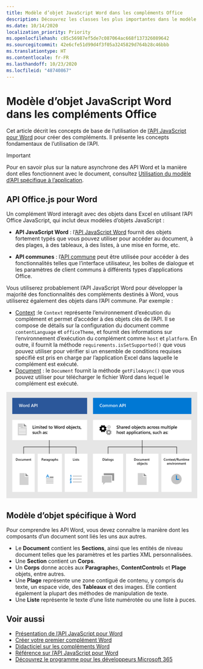 ```yaml
---
title: Modèle d’objet JavaScript Word dans les compléments Office
description: Découvrez les classes les plus importantes dans le modèle objet JavaScript spécifique à Word.
ms.date: 10/14/2020
localization_priority: Priority
ms.openlocfilehash: c85c56987ef5de7c087064ac668f137326089642
ms.sourcegitcommit: 42e6cfe51d99d4f3f05a3245829d764b28c46bbb
ms.translationtype: HT
ms.contentlocale: fr-FR
ms.lasthandoff: 10/23/2020
ms.locfileid: "48740867"
---
```

# <a name="word-javascript-object-model-in-office-add-ins"></a>Modèle d’objet JavaScript Word dans les compléments Office

Cet article décrit les concepts de base de l’utilisation de [l’API JavaScript pour Word](../reference/overview/word-add-ins-reference-overview.md) pour créer des compléments. Il présente les concepts fondamentaux de l’utilisation de l’API.

> [!IMPORTANT]
> Pour en savoir plus sur la nature asynchrone des API Word et la manière dont elles fonctionnent avec le document, consultez [Utilisation du modèle d’API spécifique à l’application](../develop/application-specific-api-model.md).

## <a name="officejs-apis-for-word"></a>API Office.js pour Word

Un complément Word interagit avec des objets dans Excel en utilisant l’API Office JavaScript, qui inclut deux modèles d’objets JavaScript :

* **API JavaScript Word** : l’[API JavaScript Word](../reference/overview/word-add-ins-reference-overview.md) fournit des objets fortement typés que vous pouvez utiliser pour accéder au document, à des plages, à des tableaux, à des listes, à une mise en forme, etc.

* **API communes** : l’[API commune](/javascript/api/office) peut être utilisée pour accéder à des fonctionnalités telles que l’interface utilisateur, les boîtes de dialogue et les paramètres de client communs à différents types d’applications Office.

Vous utiliserez probablement l’API JavaScript Word pour développer la majorité des fonctionnalités des compléments destinés à Word, vous utiliserez également des objets dans l’API commune. Par exemple :

* [Context](/javascript/api/office/office.context) :le `Context` représente l’environnement d’exécution du complément et permet d’accéder à des objets clés de l’API. Il se compose de détails sur la configuration du document comme `contentLanguage` et `officeTheme`, et fournit des informations sur l’environnement d’exécution du complément comme `host` et `platform`. En outre, il fournit la méthode `requirements.isSetSupported()` que vous pouvez utiliser pour vérifier si un ensemble de conditions requises spécifié est pris en charge par l’application Excel dans laquelle le complément est exécuté.
* [Document](/javascript/api/office/office.document) : le `Document` fournit la méthode `getFileAsync()` que vous pouvez utiliser pour télécharger le fichier Word dans lequel le complément est exécuté.

![Image des différences entre l’API Word et les API communes](../images/word-js-api-common-api.png)

## <a name="word-specific-object-model"></a>Modèle d’objet spécifique à Word

Pour comprendre les API Word, vous devez connaître la manière dont les composants d’un document sont liés les uns aux autres.

* Le **Document** contient les **Sections**, ainsi que les entités de niveau document telles que les paramètres et les parties XML personnalisées.
* Une **Section** contient un **Corps**.
* Un **Corps** donne accès aux **Paragraphe**s, **ContentControl**s et **Plage** objets, entre autres.
* Une **Plage** représente une zone contiguë de contenu, y compris du texte, un espace vide, des **Tableaux** et des images. Elle contient également la plupart des méthodes de manipulation de texte.
* Une **Liste** représente le texte d’une liste numérotée ou une liste à puces.

## <a name="see-also"></a>Voir aussi

- [Présentation de l’API JavaScript pour Word](../reference/overview/word-add-ins-reference-overview.md)
- [Créer votre premier complément Word](../quickstarts/word-quickstart.md)
- [Didacticiel sur les compléments Word](../tutorials/word-tutorial.md)
- [Référence sur l’API JavaScript pour Word](/javascript/api/word)
- [Découvrez le programme pour les développeurs Microsoft 365](https://developer.microsoft.com/microsoft-365/dev-program)